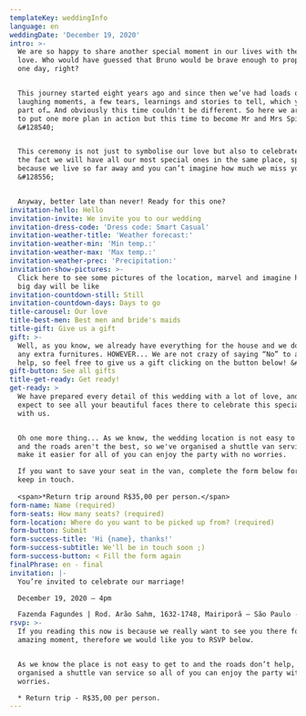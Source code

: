 ```yaml
---
templateKey: weddingInfo
language: en
weddingDate: 'December 19, 2020'
intro: >-
  We are so happy to share another special moment in our lives with the ones we
  love. Who would have guessed that Bruno would be brave enough to propose to me
  one day, right?


  This journey started eight years ago and since then we’ve had loads of
  laughing moments, a few tears, learnings and stories to tell, which you were
  part of… And obviously this time couldn't be different. So here we are, ready
  to put one more plan in action but this time to become Mr and Mrs Spitti.
  &#128540;


  This ceremony is not just to symbolise our love but also to celebrate life and
  the fact we will have all our most special ones in the same place, specially
  because we live so far away and you can’t imagine how much we miss you all.
  &#128556;


  Anyway, better late than never! Ready for this one?
invitation-hello: Hello
invitation-invite: We invite you to our wedding
invitation-dress-code: 'Dress code: Smart Casual'
invitation-weather-title: 'Weather forecast:'
invitation-weather-min: 'Min temp.:'
invitation-weather-max: 'Max temp.:'
invitation-weather-prec: 'Precipitation:'
invitation-show-pictures: >-
  Click here to see some pictures of the location, marvel and imagine how the
  big day will be like
invitation-countdown-still: Still
invitation-countdown-days: Days to go
title-carousel: Our love
title-best-men: Best men and bride's maids
title-gift: Give us a gift
gift: >-
  Well, as you know, we already have everything for the house and we don’t need
  any extra furnitures. HOWEVER... We are not crazy of saying “No” to a little
  help, so feel free to give us a gift clicking on the button below! &#128513;
gift-button: See all gifts
title-get-ready: Get ready!
get-ready: >
  We have prepared every detail of this wedding with a lot of love, and truly
  expect to see all your beautiful faces there to celebrate this special moment
  with us.


  Oh one more thing... As we know, the wedding location is not easy to get to
  and the roads aren't the best, so we've organised a shuttle van service to
  make it easier for all of you can enjoy the party with no worries.

  If you want to save your seat in the van, complete the form below for us to
  keep in touch.
   
  <span>*Return trip around R$35,00 per person.</span>
form-name: Name (required)
form-seats: How many seats? (required)
form-location: Where do you want to be picked up from? (required)
form-button: Submit
form-success-title: 'Hi {name}, thanks!'
form-success-subtitle: We'll be in touch soon ;)
form-success-button: < Fill the form again
finalPhrase: en - final
invitation: |-
  You’re invited to celebrate our marriage!

  December 19, 2020 – 4pm

  Fazenda Fagundes | Rod. Arão Sahm, 1632-1748, Mairiporã – São Paulo - Brazil
rsvp: >-
  If you reading this now is because we really want to see you there for this
  amazing moment, therefore we would like you to RSVP below.


  As we know the place is not easy to get to and the roads don’t help, we have
  organised a shuttle van service so all of you can enjoy the party with no
  worries.

  * Return trip - R$35,00 per person.
---
```

